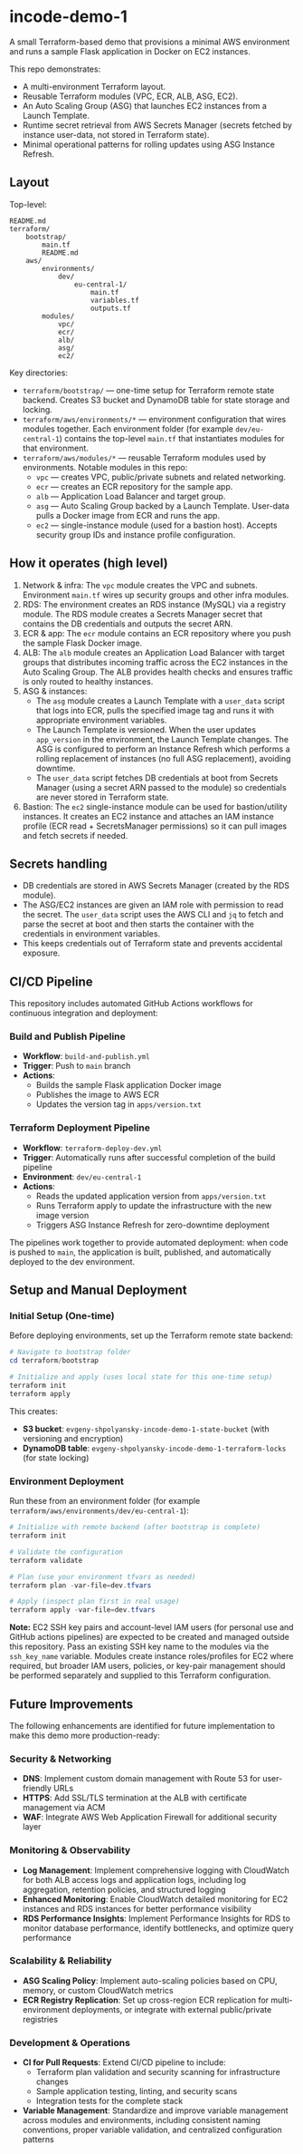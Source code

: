 # incode-demo-1

A small Terraform-based demo that provisions a minimal AWS environment and runs a sample Flask application in Docker on EC2 instances.

This repo demonstrates:
- A multi-environment Terraform layout.
- Reusable Terraform modules (VPC, ECR, ALB, ASG, EC2).
- An Auto Scaling Group (ASG) that launches EC2 instances from a Launch Template.
- Runtime secret retrieval from AWS Secrets Manager (secrets fetched by instance user-data, not stored in Terraform state).
- Minimal operational patterns for rolling updates using ASG Instance Refresh.

## Layout

Top-level:
```
README.md
terraform/
	bootstrap/
		main.tf
		README.md
	aws/
		environments/
			dev/
				eu-central-1/
					main.tf
					variables.tf
					outputs.tf
		modules/
			vpc/
			ecr/
			alb/
			asg/
			ec2/
```

Key directories:
- `terraform/bootstrap/` — one-time setup for Terraform remote state backend. Creates S3 bucket and DynamoDB table for state storage and locking.
- `terraform/aws/environments/*` — environment configuration that wires modules together. Each environment folder (for example `dev/eu-central-1`) contains the top-level `main.tf` that instantiates modules for that environment.
- `terraform/aws/modules/*` — reusable Terraform modules used by environments. Notable modules in this repo:
	- `vpc` — creates VPC, public/private subnets and related networking.
	- `ecr` — creates an ECR repository for the sample app.
	- `alb` — Application Load Balancer and target group.
	- `asg` — Auto Scaling Group backed by a Launch Template. User-data pulls a Docker image from ECR and runs the app.
	- `ec2` — single-instance module (used for a bastion host). Accepts security group IDs and instance profile configuration.

## How it operates (high level)

1. Network & infra: The `vpc` module creates the VPC and subnets. Environment `main.tf` wires up security groups and other infra modules.
2. RDS: The environment creates an RDS instance (MySQL) via a registry module. The RDS module creates a Secrets Manager secret that contains the DB credentials and outputs the secret ARN.
3. ECR & app: The `ecr` module contains an ECR repository where you push the sample Flask Docker image.
4. ALB: The `alb` module creates an Application Load Balancer with target groups that distributes incoming traffic across the EC2 instances in the Auto Scaling Group. The ALB provides health checks and ensures traffic is only routed to healthy instances.
5. ASG & instances:
	 - The `asg` module creates a Launch Template with a `user_data` script that logs into ECR, pulls the specified image tag and runs it with appropriate environment variables.
	 - The Launch Template is versioned. When the user updates `app_version` in the environment, the Launch Template changes. The ASG is configured to perform an Instance Refresh which performs a rolling replacement of instances (no full ASG replacement), avoiding downtime.
	 - The `user_data` script fetches DB credentials at boot from Secrets Manager (using a secret ARN passed to the module) so credentials are never stored in Terraform state.
5. Bastion: The `ec2` single-instance module can be used for bastion/utility instances. It creates an EC2 instance and attaches an IAM instance profile (ECR read + SecretsManager permissions) so it can pull images and fetch secrets if needed.

## Secrets handling
- DB credentials are stored in AWS Secrets Manager (created by the RDS module).
- The ASG/EC2 instances are given an IAM role with permission to read the secret. The `user_data` script uses the AWS CLI and `jq` to fetch and parse the secret at boot and then starts the container with the credentials in environment variables.
- This keeps credentials out of Terraform state and prevents accidental exposure.

## CI/CD Pipeline

This repository includes automated GitHub Actions workflows for continuous integration and deployment:

### Build and Publish Pipeline
- **Workflow**: `build-and-publish.yml`
- **Trigger**: Push to `main` branch
- **Actions**: 
  - Builds the sample Flask application Docker image
  - Publishes the image to AWS ECR
  - Updates the version tag in `apps/version.txt`

### Terraform Deployment Pipeline
- **Workflow**: `terraform-deploy-dev.yml`
- **Trigger**: Automatically runs after successful completion of the build pipeline
- **Environment**: `dev/eu-central-1`
- **Actions**:
  - Reads the updated application version from `apps/version.txt`
  - Runs Terraform apply to update the infrastructure with the new image version
  - Triggers ASG Instance Refresh for zero-downtime deployment

The pipelines work together to provide automated deployment: when code is pushed to `main`, the application is built, published, and automatically deployed to the dev environment.

## Setup and Manual Deployment

### Initial Setup (One-time)
Before deploying environments, set up the Terraform remote state backend:

```powershell
# Navigate to bootstrap folder
cd terraform/bootstrap

# Initialize and apply (uses local state for this one-time setup)
terraform init
terraform apply
```

This creates:
- **S3 bucket**: `evgeny-shpolyansky-incode-demo-1-state-bucket` (with versioning and encryption)
- **DynamoDB table**: `evgeny-shpolyansky-incode-demo-1-terraform-locks` (for state locking)

### Environment Deployment
Run these from an environment folder (for example `terraform/aws/environments/dev/eu-central-1`):

```powershell
# Initialize with remote backend (after bootstrap is complete)
terraform init

# Validate the configuration
terraform validate

# Plan (use your environment tfvars as needed)
terraform plan -var-file=dev.tfvars

# Apply (inspect plan first in real usage)
terraform apply -var-file=dev.tfvars
```

**Note:** EC2 SSH key pairs and account-level IAM users (for personal use and GitHub actions pipelines) are expected to be created and managed outside this repository. Pass an existing SSH key name to the modules via the `ssh_key_name` variable. Modules create instance roles/profiles for EC2 where required, but broader IAM users, policies, or key-pair management should be performed separately and supplied to this Terraform configuration.

## Future Improvements

The following enhancements are identified for future implementation to make this demo more production-ready:

### Security & Networking
- **DNS**: Implement custom domain management with Route 53 for user-friendly URLs
- **HTTPS**: Add SSL/TLS termination at the ALB with certificate management via ACM
- **WAF**: Integrate AWS Web Application Firewall for additional security layer

### Monitoring & Observability
- **Log Management**: Implement comprehensive logging with CloudWatch for both ALB access logs and application logs, including log aggregation, retention policies, and structured logging
- **Enhanced Monitoring**: Enable CloudWatch detailed monitoring for EC2 instances and RDS instances for better performance visibility
- **RDS Performance Insights**: Implement Performance Insights for RDS to monitor database performance, identify bottlenecks, and optimize query performance

### Scalability & Reliability  
- **ASG Scaling Policy**: Implement auto-scaling policies based on CPU, memory, or custom CloudWatch metrics
- **ECR Registry Replication**: Set up cross-region ECR replication for multi-environment deployments, or integrate with external public/private registries

### Development & Operations
- **CI for Pull Requests**: Extend CI/CD pipeline to include:
  - Terraform plan validation and security scanning for infrastructure changes
  - Sample application testing, linting, and security scans
  - Integration tests for the complete stack
- **Variable Management**: Standardize and improve variable management across modules and environments, including consistent naming conventions, proper variable validation, and centralized configuration patterns
